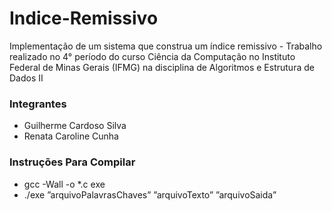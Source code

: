 # Indice-Remissivo
Implementação de um sistema que construa um índice remissivo - Trabalho realizado no 4° período do curso Ciência da Computação no Instituto Federal de Minas Gerais (IFMG) na disciplina de Algoritmos e Estrutura de Dados II

### Integrantes

- Guilherme Cardoso Silva
- Renata Caroline Cunha

### Instruções Para Compilar

- gcc -Wall -o *.c exe
- ./exe ”arquivoPalavrasChaves” ”arquivoTexto” ”arquivoSaida”
